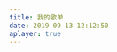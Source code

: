 ```yaml
---
title: 我的歌单
date: 2019-09-13 12:12:50
aplayer: true
---
```


<div class="aplayer" data-id="000PeZCQ1i4XVs" data-server="tencent" data-type="artist" data-mutex="true" data-preload="auto" data-theme="#3F51B5"></div>
<div class="aplayer no-destroy" data-id="000PeZCQ1i4XVs" data-server="tencent" data-type="artist" data-fixed="true" data-mini="true" data-listFolded="false" data-order="random" data-preload="none" data-autoplay="true" muted></div>